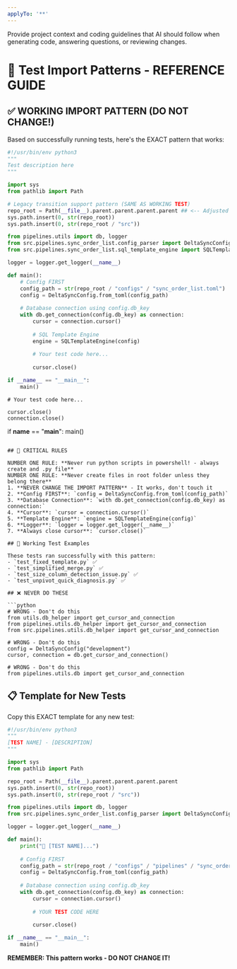 ```yaml
---
applyTo: '**'
---
```

Provide project context and coding guidelines that AI should follow when generating code, answering questions, or reviewing changes.

# 🔧 Test Import Patterns - REFERENCE GUIDE

## ✅ WORKING IMPORT PATTERN (DO NOT CHANGE!)

Based on successfully running tests, here's the EXACT pattern that works:

```python
#!/usr/bin/env python3
"""
Test description here
"""

import sys
from pathlib import Path

# Legacy transition support pattern (SAME AS WORKING TEST)
repo_root = Path(__file__).parent.parent.parent.parent ## <-- Adjusted for correct path to root>
sys.path.insert(0, str(repo_root))
sys.path.insert(0, str(repo_root / "src"))

from pipelines.utils import db, logger
from src.pipelines.sync_order_list.config_parser import DeltaSyncConfig
from src.pipelines.sync_order_list.sql_template_engine import SQLTemplateEngine

logger = logger.get_logger(__name__)

def main():
    # Config FIRST
    config_path = str(repo_root / "configs" / "sync_order_list.toml")
    config = DeltaSyncConfig.from_toml(config_path)
    
    # Database connection using config.db_key
    with db.get_connection(config.db_key) as connection:
        cursor = connection.cursor()
        
        # SQL Template Engine
        engine = SQLTemplateEngine(config)
        
        # Your test code here...
        
        cursor.close()

if __name__ == "__main__":
    main()
```
    
    # Your test code here...
    
    cursor.close()
    connection.close()

if __name__ == "__main__":
    main()
```

## 🚨 CRITICAL RULES

NUMBER ONE RULE: **Never run python scripts in powershell! - always create and .py file**
NUMBER ONE RULE: **Never create files in root folder unless they belong there**
1. **NEVER CHANGE THE IMPORT PATTERN** - It works, don't touch it
2. **Config FIRST**: `config = DeltaSyncConfig.from_toml(config_path)`
3. **Database Connection**: `with db.get_connection(config.db_key) as connection:`
4. **Cursor**: `cursor = connection.cursor()`
5. **Template Engine**: `engine = SQLTemplateEngine(config)`
6. **Logger**: `logger = logger.get_logger(__name__)`
7. **Always close cursor**: `cursor.close()`

## 📁 Working Test Examples

These tests ran successfully with this pattern:
- `test_fixed_template.py` ✅
- `test_simplified_merge.py` ✅  
- `test_size_column_detection_issue.py` ✅
- `test_unpivot_quick_diagnosis.py` ✅

## ❌ NEVER DO THESE

```python
# WRONG - Don't do this
from utils.db_helper import get_cursor_and_connection
from pipelines.utils.db_helper import get_cursor_and_connection
from src.pipelines.utils.db_helper import get_cursor_and_connection

# WRONG - Don't do this
config = DeltaSyncConfig("development")
cursor, connection = db.get_cursor_and_connection()

# WRONG - Don't do this  
from pipelines.utils.db import get_cursor_and_connection
```

## 📋 Template for New Tests

Copy this EXACT template for any new test:

```python
#!/usr/bin/env python3
"""
[TEST NAME] - [DESCRIPTION]
"""

import sys
from pathlib import Path

repo_root = Path(__file__).parent.parent.parent.parent
sys.path.insert(0, str(repo_root))
sys.path.insert(0, str(repo_root / "src"))

from pipelines.utils import db, logger
from src.pipelines.sync_order_list.config_parser import DeltaSyncConfig

logger = logger.get_logger(__name__)

def main():
    print("🧪 [TEST NAME]...")
    
    # Config FIRST
    config_path = str(repo_root / "configs" / "pipelines" / "sync_order_list.toml")
    config = DeltaSyncConfig.from_toml(config_path)
    
    # Database connection using config.db_key
    with db.get_connection(config.db_key) as connection:
        cursor = connection.cursor()
        
        # YOUR TEST CODE HERE
        
        cursor.close()

if __name__ == "__main__":
    main()
```

**REMEMBER: This pattern works - DO NOT CHANGE IT!**
